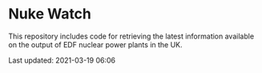# Nuke Watch

This repository includes code for retrieving the latest information available on the output of EDF nuclear power plants in the UK.

Last updated: 2021-03-19 06:06